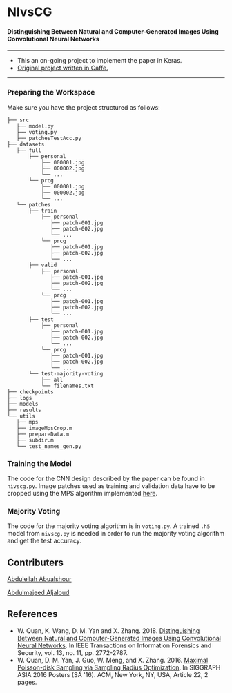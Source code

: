 # NIvsCG
#### Distinguishing Between Natural and Computer-Generated Images Using Convolutional Neural Networks

----------------------------------------

- This an on-going project to implement the paper in Keras.
- [Original project written in Caffe.](https://github.com/weizequan/NIvsCG)

----------------------------------------
### Preparing the Workspace
Make sure you have the project structured as follows:
```
├── src
   ├── model.py
   ├── voting.py
   ├── patchesTestAcc.py
├── datasets
   ├── full
       ├── personal
           ├── 000001.jpg 
           ├── 000002.jpg
           └── ...
       └── prcg
           ├── 000001.jpg 
           ├── 000002.jpg
           └── ...
   └── patches
       ├── train
           ├── personal
              ├── patch-001.jpg 
              ├── patch-002.jpg
              └── ...
           └── prcg
              ├── patch-001.jpg 
              ├── patch-002.jpg
              └── ...
       ├── valid
           ├── personal
              ├── patch-001.jpg 
              ├── patch-002.jpg
              └── ...
           └── prcg
              ├── patch-001.jpg 
              ├── patch-002.jpg
              └── ...
       ├── test
           ├── personal
              ├── patch-001.jpg 
              ├── patch-002.jpg
              └── ...
           └── prcg
              ├── patch-001.jpg 
              ├── patch-002.jpg
              └── ...
       └── test-majority-voting
           ├── all
           └── filenames.txt
├── checkpoints
├── logs
├── models
├── results
└── utils
   ├── mps
   ├── imageMpsCrop.m
   ├── prepareData.m
   ├── subdir.m
   └── test_names_gen.py
```

### Training the Model
The code for the CNN design described by the paper can be found in `nivscg.py`. Image patches used as training and validation data have to be cropped using the MPS algorithm implemented [here](https://github.com/weizequan/NIvsCG/tree/master/utils).

### Majority Voting
The code for the majority voting algorithm is in `voting.py`. A trained `.h5` model from `nivscg.py` is needed in order to run the majority voting algorithm and get the test accuracy.

## Contributers
[Abdulellah Abualshour](https://github.com/deruhat)

[Abdulmajeed Aljaloud](https://github.com/Rinzu)

## References
- W. Quan, K. Wang, D. M. Yan and X. Zhang. 2018. [Distinguishing Between Natural and Computer-Generated Images Using Convolutional Neural Networks](https://github.com/weizequan/NIvsCG). In IEEE Transactions on Information Forensics and Security, vol. 13, no. 11, pp. 2772-2787.
- W. Quan, D. M. Yan, J. Guo, W. Meng, and X. Zhang. 2016. [Maximal Poisson-disk Sampling via Sampling Radius Optimization](https://github.com/weizequan/NIvsCG/tree/master/utils). In SIGGRAPH ASIA 2016 Posters (SA '16). ACM, New York, NY, USA, Article 22, 2 pages.
